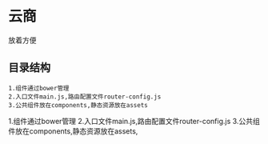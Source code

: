 # 云商

放着方便

## 目录结构

``` 
1.组件通过bower管理
2.入口文件main.js,路由配置文件router-config.js
3.公共组件放在components,静态资源放在assets
```

1.组件通过bower管理
2.入口文件main.js,路由配置文件router-config.js
3.公共组件放在components,静态资源放在assets,


